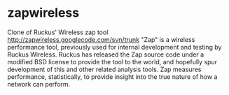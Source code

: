 # zapwireless
Clone of Ruckus' Wireless zap tool http://zapwireless.googlecode.com/svn/trunk
"Zap" is a wireless performance tool, previously used for internal development and testing by Ruckus Wireless. 
Ruckus has released the Zap source code under a modified BSD license to provide the tool to the world, 
and hopefully spur development of this and other related analysis tools. Zap measures performance, 
statistically, to provide insight into the true nature of how a network can perform.
